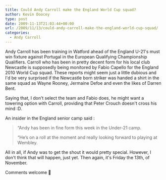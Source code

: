 ```yaml
---
title: Could Andy Carroll make the England World Cup squad?
author: Kevin Doocey
type: post
date: 2009-11-13T21:03:44+00:00
url: /2009/11/13/could-andy-carroll-make-the-england-world-cup-squad/
categories:
  - Andy Carroll
---
```


Andy Carroll has been training in Watford ahead of the England U-21's must win fixture against Portugal in the European Qualifying Championship Qualifiers. Carroll who has been in pretty decent form for his local club Newcastle is supposedly being monitored by Fabio Capello for the England 2010 World Cup squad. These reports might seem just a little dubious and I'd  be very surprised if the Newcastle born striker was handed a shirt in the same squad as Wayne Rooney, Jermaine Defoe and even the likes of Darren Bent.

Saying that, I don't select the team and Fabio does, he might want a towering option with Carroll, providing that Peter Crouch doesn't cross his mind :D.

An insider in the England senior camp said :

> “Andy has been in fine form this week in the Under-21 camp.
>
> “He’s on a roll at the moment and really looking forward to playing at Wembley.

All in all, if Andy was to get the shout it would pretty special. However, I don't think that will happen, just yet. Then again, it's Friday the 13th, of November.

Comments welcome 🙂
